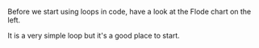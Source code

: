 Before we start using loops in code, have a look at the Flode chart on the left. 

It is a very simple loop but it's a good place to start.
